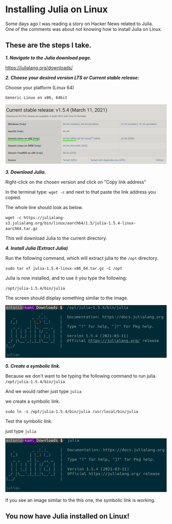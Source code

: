 # Installing Julia on Linux

Some days ago I was reading a story on Hacker News related to Julia.  
One of the comments was about not knowing how to install Julia on Linux.

## These are the steps I take.


***1.  Navigate to the Julia download page.***

https://julialang.org/downloads/

***2. Choose your desired version LTS or Current stable release:***

Choose your platform (Linux 64)

    Generic Linux on x86, 64bit

![Julia Platform and Version](./img/julia_version.png)

***3.  Download Julia.***

Right-click on the chosen version and click on "Copy link address"

In the terminal type: ```wget -c``` and next to that paste the link address you copied.

The whole line should look as below.

`wget -c https://julialang-s3.julialang.org/bin/linux/aarch64/1.5/julia-1.5.4-linux-aarch64.tar.gz`

This will download Julia to the current directory.

***4.  Install Julia (Extract Julia)***

Run the following command, which will extract julia to the ```/opt``` directory.

`sudo tar xf julia-1.5.4-linux-x86_64.tar.gz -C /opt`
    
Julia is now installed, and to use it you type the following:

`/opt/julia-1.5.4/bin/julia`
    
The screen should display something similar to the image.

![Julia](./img/julia.png)

***5.  Create a symbolic link.***

Because we don't want to be typing the following command to run julia.  
`/opt/julia-1.5.4/bin/julia`

And we would rather just type ```julia```
        
we create a symbolic link.

`sudo ln -s /opt/julia-1.5.4/bin/julia /usr/local/bin/julia`

Test the symbolic link.

just type `julia`

![Julia Symbolic Link](./img/julia-lns.png)

If you see an image similar to the this one, the symbolic link is working.

## You now have Julia installed on Linux!
